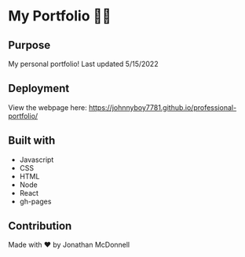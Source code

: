 # My Portfolio 👨‍💼

## Purpose
My personal portfolio! Last updated 5/15/2022

## Deployment
View the webpage here: https://johnnyboy7781.github.io/professional-portfolio/

## Built with
* Javascript
* CSS
* HTML
* Node
* React
* gh-pages

## Contribution
Made with ❤️ by Jonathan McDonnell